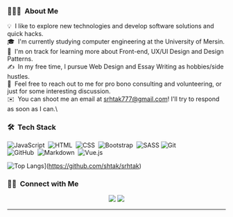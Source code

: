 <!-- ## 👋 &nbsp;Hey there! I'm Aditya -->

### 👨🏻‍💻 &nbsp;About Me

💡 &nbsp;I like to explore new technologies and develop software solutions and quick hacks.\
🎓 &nbsp;I'm currently studying computer engineering at the University of Mersin.\
🌱 &nbsp;I'm on track for learning more about Front-end,  UX/UI Design and Design Patterns.\
✍️ &nbsp;In my free time, I pursue Web Design and Essay Writing as hobbies/side hustles.\
💬 &nbsp;Feel free to reach out to me for pro bono consulting and volunteering, or just for some interesting discussion.\
✉️ &nbsp;You can shoot me an email at srhtak777@gmail.com! I'll try to respond as soon as I can.\
<!-- 📄 &nbsp;Please have a look at my [Résumé](https://www.adityavsingh.com/resume.html) for more details about me. I'm open to feedback and suggestions! -->

### 🛠 &nbsp;Tech Stack

![JavaScript](https://img.shields.io/badge/-JavaScript-05122A?style=flat&logo=javascript)&nbsp;
![HTML](https://img.shields.io/badge/-HTML-05122A?style=flat&logo=HTML5)&nbsp;
![CSS](https://img.shields.io/badge/-CSS-05122A?style=flat&logo=CSS3&logoColor=1572B6)&nbsp;
![Bootstrap](https://img.shields.io/badge/-Bootstrap-05122A?style=flat&logo=bootstrap&logoColor=563D7C)&nbsp;
![SASS](https://img.shields.io/badge/SASS-05122A?style=flat&logo=sass&logoColor=FFAFCC)
![Git](https://img.shields.io/badge/-Git-05122A?style=flat&logo=git)&nbsp;\
![GitHub](https://img.shields.io/badge/-GitHub-05122A?style=flat&logo=github)&nbsp;
![Markdown](https://img.shields.io/badge/-Markdown-05122A?style=flat&logo=markdown)&nbsp;
![Vue.js](https://img.shields.io/badge/Vue.js-05122A?style=flat&logo=vuedotjs&logoColor=%234FC08D)&nbsp;

![Top Langs](https://github-readme-stats.vercel.app/api/top-langs/?username=srhtak&layout=compact)](https://github.com/shtak/srhtak)



### 🤝🏻 &nbsp;Connect with Me

<p align="center">
<!-- <a href="https://www.adityavsingh.com"><img src="https://img.shields.io/badge/-adityavsingh.com-3423A6?style=flat&logo=Google-Chrome&logoColor=white"/></a>
<a href="https://linkedin.com/in/AVS1508"><img src="https://img.shields.io/badge/-Aditya%20Vikram%20Singh-0077B5?style=flat&logo=Linkedin&logoColor=white"/></a> -->
<a href="mailto:srhtak777@gmail.com"><img src="https://img.shields.io/badge/-srhtak777@gmail.com-D14836?style=flat&logo=Gmail&logoColor=white"/></a>
  <a href="https://twitter.com/ak_serhat0"> <img src="https://img.shields.io/badge/-@ak_serhat0-%231DA1F2.svg?style=flat&logo=Twitter&logoColor=white" /> </a>
</p>

-----
